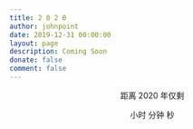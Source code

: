 ```yaml
---
title: 2 0 2 0
author: johnpoint
date: 2019-12-31 00:00:00
layout: page
description: Coming Soon
donate: false
comment: false
---
```


<center>
<p>距离 2020 年仅剩</p>
</center>
<center>
<p><font size="10" id="hr"></font> 小时 <font size="10" id="min"></font> 分钟 <font size="10" id="sec"></font> 秒</p>
</center>
<script>
var newyear=new Date("2020/01/01 00:00:00");
function show() {
        var date =newyear - new Date();
        var now = "";
        var t=parseInt(date/1000);
        var hour = parseInt(parseInt(date/1000)/3600);
        if (hour < 10) { hour = "0" + hour };
        document.getElementById("hr").innerHTML = hour;
        var min = parseInt((parseInt(date/1000)-3600*hour)/60);
        if (min < 10) { min = "0" + min };
        document.getElementById("min").innerHTML = min;
        var sec = parseInt(parseInt(date/1000)-3600*hour-min*60);
        if (sec < 10) { sec = "0" + sec };
        document.getElementById("sec").innerHTML = sec;
        setTimeout("show()", 1000);
    }
    show();
</script>